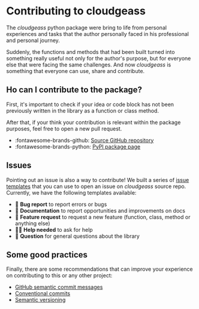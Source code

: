 # Contributing to cloudgeass

The *cloudgeass* python package were bring to life from personal experiences and tasks that the author personally faced in his professional and personal journey.

Suddenly, the functions and methods that had been built turned into something really useful not only for the author's purpose, but for everyone else that were facing the same challenges. And now *cloudgeass* is something that everyone can use, share and contribute.

## Ho can I contribute to the package?

First, it's important to check if your idea or code block has not been previously written in the library as a function or class method.

After that, if your think your contribution is relevant within the package purposes, feel free to open a new pull request.

- :fontawesome-brands-github: [Source GitHub repository](https://github.com/ThiagoPanini/cloudgeass)
- :fontawesome-brands-python: [PyPI package page](https://pypi.org/project/cloudgeass/)

## Issues

Pointing out an issue is also a way to contribute! We built a series of [issue templates](https://docs.github.com/en/communities/using-templates-to-encourage-useful-issues-and-pull-requests/configuring-issue-templates-for-your-repository) that you can use to open an issue on *cloudgeass* source repo. Currently, we have the following templates available:

- 🐞 **Bug report** to report errors or bugs
- 📄 **Documentation** to report opportunities and improvements on docs
- 🚀 **Feature request** to request a new feature (function, class, method or anything else)
- 😵‍💫 **Help needed** to ask for help
- 🤔 **Question** for general questions about the library

## Some good practices

Finally, there are some recommendations that can improve your experience on contributing to this or any other project:

- [GitHub semantic commit messages](https://gist.github.com/joshbuchea/6f47e86d2510bce28f8e7f42ae84c716)
- [Conventional commits](https://www.conventionalcommits.org/en/v1.0.0/)
- [Semantic versioning](https://semver.org/)